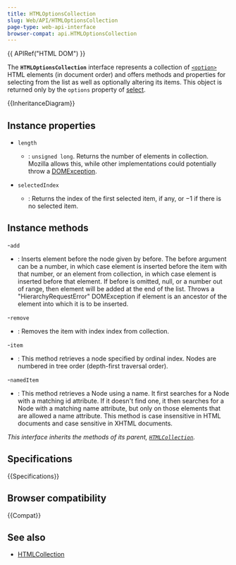 ```yaml
---
title: HTMLOptionsCollection
slug: Web/API/HTMLOptionsCollection
page-type: web-api-interface
browser-compat: api.HTMLOptionsCollection
---
```


{{ APIRef("HTML DOM") }}

The **`HTMLOptionsCollection`** interface represents a collection of [`<option>`](/en-US/docs/Web/HTML/Element/option) HTML elements (in document order) and offers methods and properties for selecting from the list as well as optionally altering its items. This object is returned only by the `options` property of [select](/en-US/docs/Web/API/HTMLSelectElement).

{{InheritanceDiagram}}

## Instance properties

- `length`
  - : `unsigned long`. Returns the number of elements in collection. Mozilla allows this, while other implementations could potentially throw a [DOMException](/en-US/docs/Web/API/DOMException).

- `selectedIndex`
  - : Returns the index of the first selected item, if any, or −1 if there is no selected item.

## Instance methods

-`add`

- : Inserts element before the node given by before. The before argument can be a number, in which case element is inserted before the item with that number, or an element from collection, in which case element is inserted before that element. If before is omitted, null, or a number out of range, then element will be added at the end of the list. Throws a "HierarchyRequestError" DOMException if element is an ancestor of the element into which it is to be inserted.

-`remove`

- : Removes the item with index index from collection.

-`item`

- : This method retrieves a node specified by ordinal index. Nodes are numbered in tree order (depth-first traversal order).

-`namedItem`

- : This method retrieves a Node using a name. It first searches for a Node with a matching id attribute. If it doesn't find one, it then searches for a Node with a matching name attribute, but only on those elements that are allowed a name attribute. This method is case insensitive in HTML documents and case sensitive in XHTML documents.

_This interface inherits the methods of its parent, [`HTMLCollection`](/en-US/docs/Web/API/HTMLCollection)._

## Specifications

{{Specifications}}

## Browser compatibility

{{Compat}}

## See also

- [HTMLCollection](/en-US/docs/Web/API/HTMLCollection)
